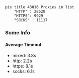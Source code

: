 
```mermaid
pie title 43016 Proxies in list
    "HTTP" : 28528
    "HTTPS": 9929
    "SOCKS" : 11117
```

### Some Info
#### Average Timeout

- mixed: 3.8s
- http: 2.2s
- https: 8.1s
- socks: 6.1s
